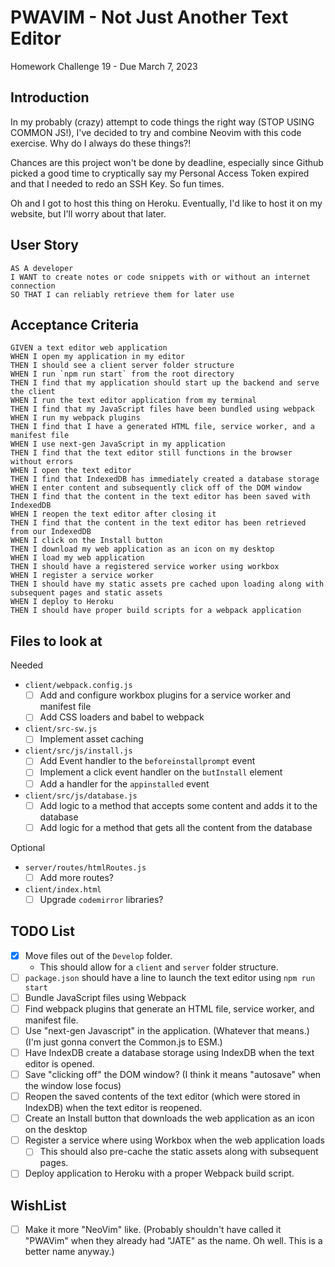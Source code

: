 # PWAVIM - Not Just Another Text Editor

Homework Challenge 19 - Due March 7, 2023

## Introduction

In my probably (crazy) attempt to code things the right way (STOP USING COMMON JS!), I've decided to try and combine Neovim with this code exercise.  Why do I always do these things?!

Chances are this project won't be done by deadline, especially since Github picked a good time to cryptically say my Personal Access Token expired and that I needed to redo an SSH Key. So fun times.

Oh and I got to host this thing on Heroku.  Eventually, I'd like to host it on my website, but I'll worry about that later.

## User Story

```text
AS A developer
I WANT to create notes or code snippets with or without an internet connection
SO THAT I can reliably retrieve them for later use
```

## Acceptance Criteria

```text
GIVEN a text editor web application
WHEN I open my application in my editor
THEN I should see a client server folder structure
WHEN I run `npm run start` from the root directory
THEN I find that my application should start up the backend and serve the client
WHEN I run the text editor application from my terminal
THEN I find that my JavaScript files have been bundled using webpack
WHEN I run my webpack plugins
THEN I find that I have a generated HTML file, service worker, and a manifest file
WHEN I use next-gen JavaScript in my application
THEN I find that the text editor still functions in the browser without errors
WHEN I open the text editor
THEN I find that IndexedDB has immediately created a database storage
WHEN I enter content and subsequently click off of the DOM window
THEN I find that the content in the text editor has been saved with IndexedDB
WHEN I reopen the text editor after closing it
THEN I find that the content in the text editor has been retrieved from our IndexedDB
WHEN I click on the Install button
THEN I download my web application as an icon on my desktop
WHEN I load my web application
THEN I should have a registered service worker using workbox
WHEN I register a service worker
THEN I should have my static assets pre cached upon loading along with subsequent pages and static assets
WHEN I deploy to Heroku
THEN I should have proper build scripts for a webpack application
```

## Files to look at

Needed

- `client/webpack.config.js`
  - [ ] Add and configure workbox plugins for a service worker and manifest file
  - [ ] Add CSS loaders and babel to webpack
- `client/src-sw.js`
  - [ ] Implement asset caching
- `client/src/js/install.js`
  - [ ] Add Event handler to the `beforeinstallprompt` event
  - [ ] Implement a click event handler on the `butInstall` element
  - [ ] Add a handler for the `appinstalled` event
- `client/src/js/database.js`
  - [ ] Add logic to a method that accepts some content and adds it to the database
  - [ ] Add logic for a method that gets all the content from the database

Optional

- `server/routes/htmlRoutes.js`
  - [ ] Add more routes?
- `client/index.html`
  - [ ] Upgrade `codemirror` libraries?

## TODO List

- [x] Move files out of the `Develop` folder.
  - This should allow for a `client` and `server` folder structure.
- [ ] `package.json` should have a line to launch the text editor using `npm run start`
- [ ] Bundle JavaScript files using Webpack
- [ ] Find webpack plugins that generate an HTML file, service worker, and manifest file.
- [ ] Use "next-gen Javascript" in the application. (Whatever that means.) (I'm just gonna convert the Common.js to ESM.)
- [ ] Have IndexDB create a database storage using IndexDB when the text editor is opened.
- [ ] Save "clicking off" the DOM window? (I think it means "autosave" when the window lose focus)
- [ ] Reopen the saved contents of the text editor (which were stored in IndexDB) when the text editor is reopened.
- [ ] Create an Install button that downloads the web application as an icon on the desktop
- [ ] Register a service where using Workbox when the web application loads
  - [ ] This should also pre-cache the static assets along with subsequent pages.
- [ ] Deploy application to Heroku with a proper Webpack build script.

## WishList

- [ ] Make it more "NeoVim" like. (Probably shouldn't have called it "PWAVim" when they already had "JATE" as the name. Oh well. This is a better name anyway.)
